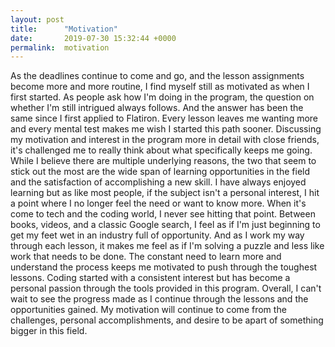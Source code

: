 ```yaml
---
layout: post
title:      "Motivation"
date:       2019-07-30 15:32:44 +0000
permalink:  motivation
---
```



As the deadlines continue to come and go, and the lesson assignments become more and more routine, I find myself still as motivated as when I first started. As people ask how I'm doing in the program, the question on whether I'm still intrigued always follows. And the answer has been the same since I first applied to Flatiron. Every lesson leaves me wanting more and every mental test makes me wish I started this path sooner. 
Discussing my motivation and interest in the program more in detail with close friends, it's challenged me to really think about what specifically keeps me going. While I believe there are multiple underlying reasons, the two that seem to stick out the most are the wide span of learning opportunities in the field and the satisfaction of accomplishing a new skill. I have always enjoyed learning but as like most people, if the subject isn't a personal interest, I hit a point where I no longer feel the need or want to know more. When it's come to tech and the coding world, I never see hitting that point. Between books, videos, and a classic Google search, I feel as if I'm just beginning to get my feet wet in an industry full of opportunity. And as I work my way through each lesson, it makes me feel as if I'm solving a puzzle and less like work that needs to be done. The constant need to learn more and understand the process keeps me motivated to push through the toughest lessons. Coding started with a consistent interest but has become a personal passion through the tools provided in this program.
Overall, I can't wait to see the progress made as I continue through the lessons and the opportunities gained. My motivation will continue to come from the challenges, personal accomplishments, and desire to be apart of something bigger in this field. 

